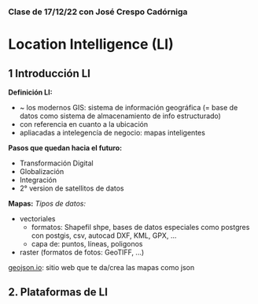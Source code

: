 ### Clase de 17/12/22 con José Crespo Cadórniga
# Location Intelligence (LI)

## 1 Introducción LI
**Definición LI:**
- ~ los modernos GIS: sistema de información geográfica (= base de datos como sistema de almacenamiento de info estructurado)
- con referencia en cuanto a la ubicación
- apliacadas a intelegencía de negocio: mapas inteligentes 

**Pasos que quedan hacia el futuro:**
- Transformación Digital
- Globalización
- Integración
- 2° version de satellitos de datos

**Mapas:**
*Tipos de datos:*
- vectoriales 
    - formatos: Shapefil shpe, bases de datos especiales como postgres con postgis, csv, autocad DXF, KML, GPX, ...
    - capa de: puntos, líneas, poligonos
- raster (formatos de fotos: GeoTIFF, ...)

[geojson.io](www.geojson.io): sitio web que te da/crea las mapas como json

## 2. Plataformas de LI
